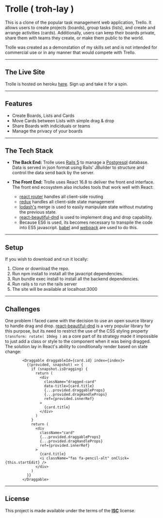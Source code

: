 # Trolle ( troh-lay )

This is a clone of the popular task management web application, Trello. It allows users to create projects (boards), group tasks (lists), and create and arrange activities (cards). Additionally, users can keep their boards private, share them with teams they create, or make them public to the world.

Trolle was created as a demonstation of my skills set and is not intended for commercial use or in any manner that would compete with Trello.

---

## The Live Site

Trolle is hosted on heroku <a href="https://trolle-app.herokuapp.com/" target="_blank">here</a>. Sign up and take it for a spin.

---

## Features

- Create Boards, Lists and Cards
- Move Cards between Lists with simple drag & drop
- Share Boards with indiciduals or teams
- Manage the privacy of your boards

---

## The Tech Stack

- **The Back End:**
  Trolle uses <a href="https://rubyonrails.org/" target="_blank">Rails 5</a> to manage a <a href="https://www.postgresql.org/" target="_blank">Postgresql</a> database. Data is served in json format using Rails' JBuilder to structure and control the data send back by the server.

- **The Front End:**
  Trolle uses React 16.8 to deliver the front end interface. The front end ecosystem also includes tools that work well with React:

  - <a href="https://reacttraining.com/react-router/" target="_blank">react router</a> handles all client-side routing
  - <a href="https://redux.js.org/" target="_blank">redux</a> handles all client-side state management
  - <a href="https://lodash.com/" target="_blank">lodash's</a> merge is used to easily manipulate state without mutating the previous state.
  - <a href="https://babeljs.io/" target="_blank">react-beautiful-dnd</a> is used to implement drag and drop capability.
  - Because ES6 is used, its becomes necessary to transpile the code into ES5 javascript. <a href="https://babeljs.io/" target="_blank">babel</a> and <a href="https://webpack.js.org/" target="_blank">webpack</a> are used to do this.

---

## Setup

If you wish to download and run it locally:

1. Clone or download the repo.
2. Run npm install to install all the javacript dependencies.
3. Run bundle exec install to install all the backend dependencies.
4. Run rails s to run the rails server
5. The site will be available at localhost:3000

---

## Challenges

One problem I faced came with the decision to use an open source library to handle drag and drop. <a href="https://babeljs.io/" target="_blank">react-beautiful-dnd</a> is a very popular library for this purpose, but its need to restrict the use of the CSS styling property `transform: rotate( 10deg )` as a core part of its strategy made it impossible to just add a class or style to the component when it was being dragged. The solution lay in React's ability to conditionally render based on state change:

```
        <Draggable draggableId={card.id} index={index}>
          {(provided, snapshot) => {
            if (snapshot.isDragging) {
              return (
                <div
                  className="dragged-card"
                  data-title={card.title}
                  {...provided.draggableProps}
                  {...provided.dragHandleProps}
                  ref={provided.innerRef}
                >
                  {card.title}
                </div>
              )
            }
            return (
              <div
                className="card"
                {...provided.draggableProps}
                {...provided.dragHandleProps}
                ref={provided.innerRef}
              >
                {card.title}
                <i className="fas fa-pencil-alt" onClick={this.startEdit} />
              </div>
            )
          }}
        </Draggable>
```

---

## License

This project is made available under the terms of the <a href="https://babeljs.io/" target="_blank">**ISC**</a> license.
